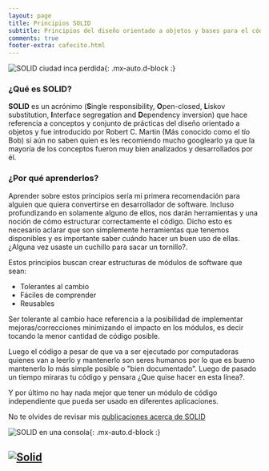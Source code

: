 ```yaml
---
layout: page
title: Principios SOLID
subtitle: Principios del diseño orientado a objetos y bases para el código limpio.
comments: true
footer-extra: cafecito.html
---
```


![SOLID ciudad inca perdida](/assets/img/posts/dalle-solid-machu-pichu.png){: .mx-auto.d-block :}

### ¿Qué es SOLID?

**SOLID** es un acrónimo (**S**ingle responsibility, **O**pen-closed, **L**iskov substitution, **I**nterface segregation and **D**ependency inversion) que hace referencia a conceptos y conjunto de prácticas del diseño orientado a objetos y fue introducido por Robert C. Martin (Más conocido como el tío Bob) si aún no saben quien es les recomiendo mucho googlearlo ya que la mayoría de los conceptos fueron muy bien analizados y desarrollados por él.


### ¿Por qué aprenderlos?

Aprender sobre estos principios sería mi primera recomendación para alguien que quiera convertirse en desarrollador de software. Incluso profundizando en solamente alguno de ellos, nos darán herramientas y una noción de cómo estructurar correctamente el código. Dicho esto es necesario aclarar que son simplemente herramientas que tenemos disponibles y es importante saber cuándo hacer un buen uso de ellas. ¿Alguna vez usaste un cuchillo para sacar un tornillo?.


Estos principios buscan crear estructuras de módulos de software que sean:

- Tolerantes al cambio
- Fáciles de comprender
- Reusables

Ser tolerante al cambio hace referencia a la posibilidad de implementar mejoras/correcciones minimizando el impacto en los módulos, es decir tocando la menor cantidad de código posible.

Luego el código a pesar de que va a ser ejecutado por computadoras quienes van a leerlo y mantenerlo son seres humanos por lo que es bueno mantenerlo lo más simple posible o "bien documentado". Luego de pasado un tiempo miraras tu código y pensara ¿Que quise hacer en esta línea?.

Y por último no hay nada mejor que tener un módulo de código independiente que pueda ser usado en diferentes aplicaciones.


No te olvides de revisar mis [publicaciones acerca de SOLID](https://memobackend.com.ar/tags/#solid)


![SOLID en una consola](/assets/img/posts/SOLID.png){: .mx-auto.d-block :}

[![Solid](https://img.shields.io/badge/Ver%20todo%20el%20contenido%20sobre-Solid-blue?style=for-the-badge)](https://memobackend.com.ar/tags/#solid)
---
